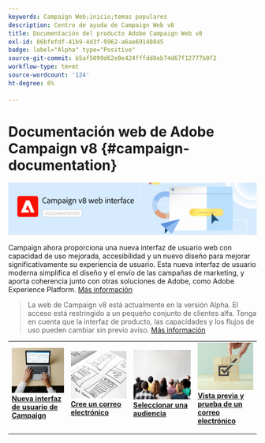 ```yaml
---
keywords: Campaign Web;inicio;temas populares
description: Centro de ayuda de Campaign Web v8
title: Documentación del producto Adobe Campaign Web v8
exl-id: 86bfefdf-41b9-4d3f-9962-a6ae69140845
badge: label="Alpha" type="Positive"
source-git-commit: b5af5099d62e0e424fffdd8eb74d67f12777b0f2
workflow-type: tm+mt
source-wordcount: '124'
ht-degree: 8%

---
```


# Documentación web de Adobe Campaign v8 {#campaign-documentation}

![](assets/do-not-localize/banner-documentationv8.png)

Campaign ahora proporciona una nueva interfaz de usuario web con capacidad de uso mejorada, accesibilidad y un nuevo diseño para mejorar significativamente su experiencia de usuario. Esta nueva interfaz de usuario moderna simplifica el diseño y el envío de las campañas de marketing, y aporta coherencia junto con otras soluciones de Adobe, como Adobe Experience Platform. [Más información](get-started/get-started.md)

>La web de Campaign v8 está actualmente en la versión Alpha. El acceso está restringido a un pequeño conjunto de clientes alfa. Tenga en cuenta que la interfaz de producto, las capacidades y los flujos de uso pueden cambiar sin previo aviso. [Más información](rn/release-notes.md)


<table style="table-layout:fixed"><tr style="border: 0;">
<td>
<a href="get-started/user-interface.md">
<img alt="nueva interfaz de usuario" src="assets/do-not-localize/email-create.jpeg">
</a>
<div><a href="get-started/user-interface.md"><strong>Nueva interfaz de usuario de Campaign</strong>
</div>
<p>
</td>
<td>
<a href="content/create-email-content.md">
<img alt="Poco frecuente" src="assets/do-not-localize/email-design.jpg">
</a>
<div>
<a href="content/create-email-content.md"><strong>Cree un correo electrónico</strong></a>
</div>
<p></td>
<td>
<a href="audience/about-audiences.md">
<img alt="Audiencias" src="assets/do-not-localize/email-audience.jpg">
</a>
<div>
<a href="audience/about-audiences.md"><strong>Seleccionar una audiencia</strong></a>
</div>
<p>
</td>
<td>
<a href="preview-test/proofs.md">
<img alt="Validación" src="assets/do-not-localize/email-preview.jpg">
</a>
<div>
<a href="preview-test/proofs.md"><strong>Vista previa y prueba de un correo electrónico</strong></a>
</div>
<p>
</td>
</tr></table>

